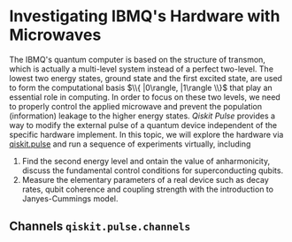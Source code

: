 # Investigating IBMQ's Hardware with Microwaves
The IBMQ's quantum computer is based on the structure of transmon, which is actually a multi-level system instead of a perfect two-level.
The lowest two energy states, ground state and the first excited state, are used to form the computational basis $\\{ |0\rangle, |1\rangle \\}$ that play an essential role in computing.
In order to focus on these two levels, we need to properly control the applied microwave and prevent the population (information) leakage to the higher energy states.
*Qiskit Pulse* provides a way to modify the external pulse of a quantum device independent of the specific hardware implement.
In this topic, we will explore the hardware via [qiskit.pulse](https://qiskit.org/documentation/apidoc/pulse.html) and run a sequence of experiments virtually, including
1. Find the second energy level and ontain the value of anharmonicity, discuss the fundamental control conditions for superconducting qubits.
2. Measure the elementary parameters of a real device such as decay rates, qubit coherence and coupling strength with the introduction to Janyes-Cummings model.

## Channels ```qiskit.pulse.channels```
